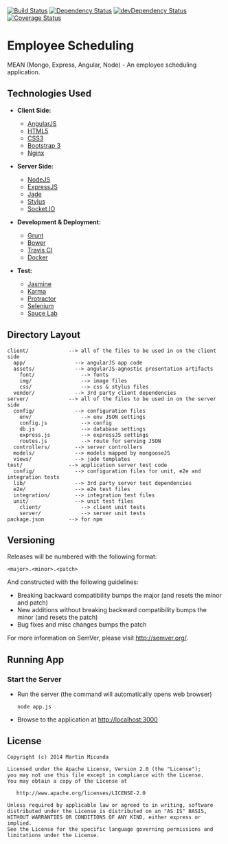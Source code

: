 [![Build Status](https://secure.travis-ci.org/martinmicunda/employee-scheduling.png)](http://travis-ci.org/martinmicunda/employee-scheduling) [![Dependency Status](https://david-dm.org/martinmicunda/employee-scheduling.png)](https://david-dm.org/martinmicunda/employee-scheduling) [![devDependency Status](https://david-dm.org/martinmicunda/employee-scheduling/dev-status.png)](https://david-dm.org/martinmicunda/employee-scheduling#info=devDependencies) [![Coverage Status](https://coveralls.io/repos/martinmicunda/employee-scheduling/badge.png)](https://coveralls.io/r/martinmicunda/employee-scheduling)

Employee Scheduling
===================

MEAN (Mongo, Express, Angular, Node) - An employee scheduling application.

## Technologies Used

* **Client Side:**
    * [AngularJS](http://angularjs.org/)
    * [HTML5](http://www.w3.org/TR/2011/WD-html5-20110525/)
    * [CSS3](http://www.w3.org/TR/2001/WD-css3-roadmap-20010523/)
    * [Bootstrap 3](http://getbootstrap.com/)
    * [Nginx](http://nginx.org/)

* **Server Side:**
    * [NodeJS](http://nodejs.org/)
    * [ExpressJS](http://expressjs.com/)
    * [Jade](http://jade-lang.com/)
    * [Stylus](http://learnboost.github.io/stylus/)
    * [Socket.IO](http://socket.io/)

* **Development & Deployment:**
    * [Grunt](http://gruntjs.com/)
    * [Bower](http://bower.io/)
    * [Travis CI](https://travis-ci.org/)
    * [Docker](https://www.docker.io/)

* **Test:**
    * [Jasmine](http://pivotal.github.io/jasmine/)
    * [Karma](http://karma-runner.github.io/)
    * [Protractor](http://github.com/angular/protractor/)
    * [Selenium](http://www.seleniumhq.org/)
    * [Sauce Lab](http://saucelabs.com/)

## Directory Layout

    client/             --> all of the files to be used in on the client side
      app/                --> angularJS app code
      assets/             --> angularJS-agnostic presentation artifacts 
        font/               --> fonts
        img/                --> image files
        css/                --> css & stylus files 
      vendor/             --> 3rd party client dependencies
    server/             --> all of the files to be used in on the server side
      config/             --> configuration files
        env/                --> env JSON settings
        config.js           --> config
        db.js               --> database settings
        express.js          --> expressJS settings
        routes.js           --> route for serving JSON
      controllers/        --> server controllers
      models/             --> models mapped by mongooseJS
      views/              --> jade templates
    test/               --> application server test code
      config/             --> configuration files for unit, e2e and integration tests
      lib/                --> 3rd party server test dependencies
      e2e/                --> e2e test files
      integration/        --> integration test files      
      unit/               --> unit test files
        client/             --> client unit tests
        server/             --> server unit tests
    package.json        --> for npm 

## Versioning

Releases will be numbered with the following format:

`<major>.<minor>.<patch>`

And constructed with the following guidelines:

* Breaking backward compatibility bumps the major (and resets the minor and patch)
* New additions without breaking backward compatibility bumps the minor (and resets the patch)
* Bug fixes and misc changes bumps the patch

For more information on SemVer, please visit <http://semver.org/>.

## Running App

### Start the Server
* Run the server (the command will automatically opens web browser)

    ```
    node app.js
    ```

* Browse to the application at [http://localhost:3000](http://localhost:3000)

## License

    Copyright (c) 2014 Martin Micunda  

    Licensed under the Apache License, Version 2.0 (the "License");
    you may not use this file except in compliance with the License.
    You may obtain a copy of the License at

       http://www.apache.org/licenses/LICENSE-2.0

    Unless required by applicable law or agreed to in writing, software
    distributed under the License is distributed on an "AS IS" BASIS,
    WITHOUT WARRANTIES OR CONDITIONS OF ANY KIND, either express or implied.
    See the License for the specific language governing permissions and
    limitations under the License.
